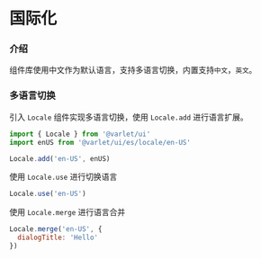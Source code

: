 # 国际化

### 介绍
组件库使用中文作为默认语言，支持多语言切换，内置支持`中文`，`英文`。

### 多语言切换
引入 `Locale` 组件实现多语言切换，使用 `Locale.add` 进行语言扩展。

```js
import { Locale } from '@varlet/ui'
import enUS from '@varlet/ui/es/locale/en-US'

Locale.add('en-US', enUS)
```

使用 `Locale.use` 进行切换语言

```js
Locale.use('en-US')
```

使用 `Locale.merge` 进行语言合并

```js
Locale.merge('en-US', {
  dialogTitle: 'Hello'
})
```
